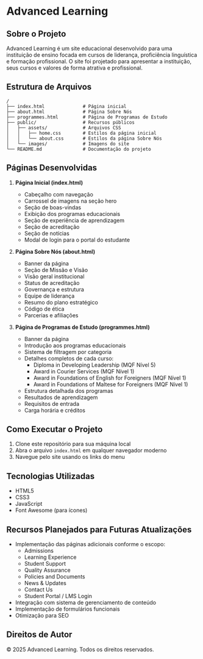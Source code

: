 # Advanced Learning

## Sobre o Projeto

Advanced Learning é um site educacional desenvolvido para uma instituição de ensino focada em cursos de liderança, proficiência linguística e formação profissional. O site foi projetado para apresentar a instituição, seus cursos e valores de forma atrativa e profissional.

## Estrutura de Arquivos

```
/
├── index.html              # Página inicial
├── about.html              # Página Sobre Nós
├── programmes.html         # Página de Programas de Estudo
├── public/                 # Recursos públicos
│   ├── assets/             # Arquivos CSS
│   │   ├── home.css        # Estilos da página inicial
│   │   └── about.css       # Estilos da página Sobre Nós
│   └── images/             # Imagens do site
└── README.md               # Documentação do projeto
```

## Páginas Desenvolvidas

1. **Página Inicial (index.html)**
   - Cabeçalho com navegação
   - Carrossel de imagens na seção hero
   - Seção de boas-vindas
   - Exibição dos programas educacionais
   - Seção de experiência de aprendizagem
   - Seção de acreditação
   - Seção de notícias
   - Modal de login para o portal do estudante

2. **Página Sobre Nós (about.html)**
   - Banner da página
   - Seção de Missão e Visão
   - Visão geral institucional
   - Status de acreditação
   - Governança e estrutura
   - Equipe de liderança
   - Resumo do plano estratégico
   - Código de ética
   - Parcerias e afiliações

3. **Página de Programas de Estudo (programmes.html)**
   - Banner da página
   - Introdução aos programas educacionais
   - Sistema de filtragem por categoria
   - Detalhes completos de cada curso:
     - Diploma in Developing Leadership (MQF Nível 5)
     - Award in Courier Services (MQF Nível 1)
     - Award in Foundations of English for Foreigners (MQF Nível 1)
     - Award in Foundations of Maltese for Foreigners (MQF Nível 1)
   - Estrutura detalhada dos programas
   - Resultados de aprendizagem
   - Requisitos de entrada
   - Carga horária e créditos

## Como Executar o Projeto

1. Clone este repositório para sua máquina local
2. Abra o arquivo `index.html` em qualquer navegador moderno
3. Navegue pelo site usando os links do menu

## Tecnologias Utilizadas

- HTML5
- CSS3
- JavaScript
- Font Awesome (para ícones)

## Recursos Planejados para Futuras Atualizações

- Implementação das páginas adicionais conforme o escopo:
  - Admissions
  - Learning Experience
  - Student Support
  - Quality Assurance
  - Policies and Documents
  - News & Updates
  - Contact Us
  - Student Portal / LMS Login
- Integração com sistema de gerenciamento de conteúdo
- Implementação de formulários funcionais
- Otimização para SEO

## Direitos de Autor

© 2025 Advanced Learning. Todos os direitos reservados.